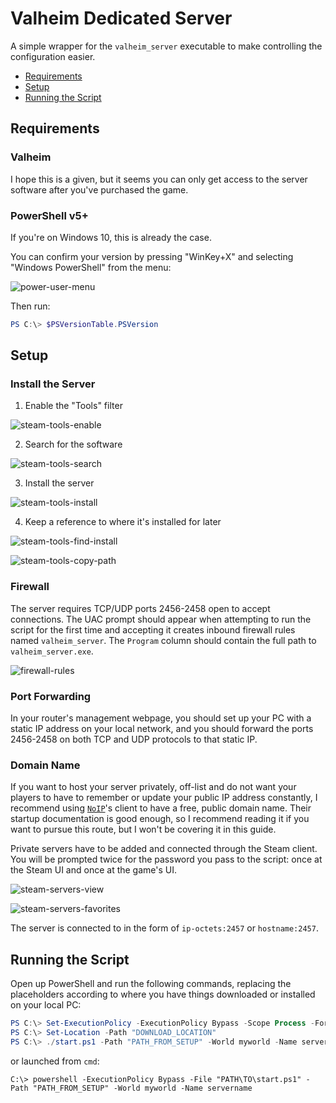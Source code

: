 # Valheim Dedicated Server

A simple wrapper for the `valheim_server` executable to make controlling the
configuration easier.

* [Requirements](#requirements)
* [Setup](#setup)
* [Running the Script](#running-the-script)

## Requirements

### Valheim

I hope this is a given, but it seems you can only get access to the server
software after you've purchased the game.

### PowerShell v5+

If you're on Windows 10, this is already the case.

You can confirm your version by pressing "WinKey+X" and selecting "Windows
PowerShell" from the menu:

![power-user-menu][]

Then run:

```powershell
PS C:\> $PSVersionTable.PSVersion
```

## Setup

### Install the Server

1. Enable the "Tools" filter

![steam-tools-enable][]

2. Search for the software

![steam-tools-search][]

3. Install the server

![steam-tools-install][]

4. Keep a reference to where it's installed for later

![steam-tools-find-install][]

![steam-tools-copy-path][]

### Firewall

The server requires TCP/UDP ports 2456-2458 open to accept connections. The
UAC prompt should appear when attempting to run the script for the first time
and accepting it creates inbound firewall rules named `valheim_server`. The
`Program` column should contain the full path to `valheim_server.exe`.

![firewall-rules][]

### Port Forwarding

In your router's management webpage, you should set up your PC with a static IP
address on your local network, and you should forward the ports 2456-2458 on
both TCP and UDP protocols to that static IP.

### Domain Name

If you want to host your server privately, off-list and do not want your
players to have to remember or update your public IP address constantly, I
recommend using [`NoIP`][]'s client to have a free, public domain name. Their
startup documentation is good enough, so I recommend reading it if you want to
pursue this route, but I won't be covering it in this guide.

Private servers have to be added and connected through the Steam client. You
will be prompted twice for the password you pass to the script: once at the
Steam UI and once at the game's UI.

![steam-servers-view][]

![steam-servers-favorites][]

The server is connected to in the form of `ip-octets:2457` or `hostname:2457`.

## Running the Script

Open up PowerShell and run the following commands, replacing the placeholders
according to where you have things downloaded or installed on your local PC:

```powershell
PS C:\> Set-ExecutionPolicy -ExecutionPolicy Bypass -Scope Process -Force  # enables running the script
PS C:\> Set-Location -Path "DOWNLOAD_LOCATION"
PS C:\> ./start.ps1 -Path "PATH_FROM_SETUP" -World myworld -Name servername
```

or launched from `cmd`:

```batch
C:\> powershell -ExecutionPolicy Bypass -File "PATH\TO\start.ps1" -Path "PATH_FROM_SETUP" -World myworld -Name servername
```

[power-user-menu]: <./docs/power-user-menu.png>
[steam-tools-enable]: <./docs/steam-tools-enable.png>
[steam-tools-search]: <./docs/steam-tools-search.png>
[steam-tools-install]: <./docs/steam-tools-install.png>
[steam-tools-find-install]: <./docs/steam-tools-find-install.png>
[steam-tools-copy-path]: <./docs/steam-tools-copy-path.png>
[firewall-rules]: <./docs/firewall-rules.png>
[`NoIP`]: <https://www.noip.com/remote-access>
[steam-servers-view]: <./docs/steam-servers-view.png>
[steam-servers-favorites]: <./docs/steam-servers-favorites.png>
